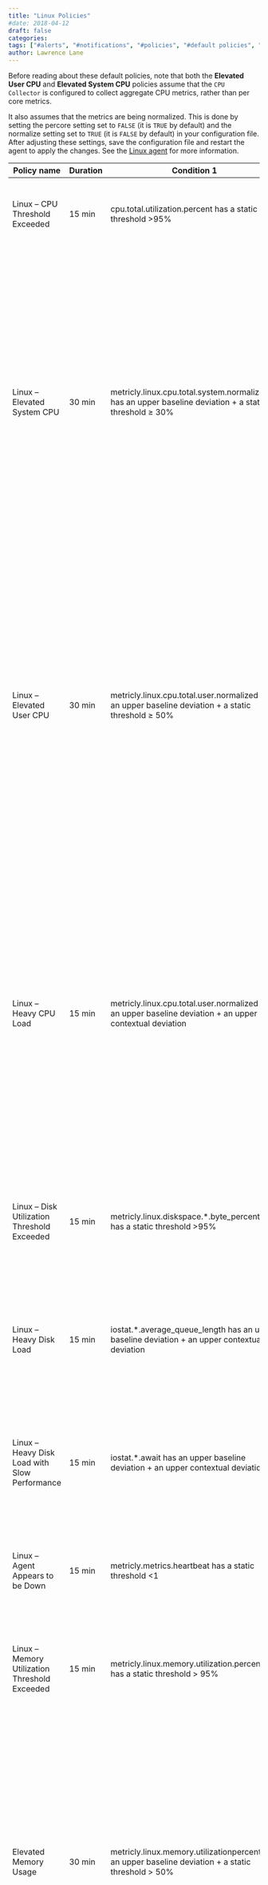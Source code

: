 ```yaml
---
title: "Linux Policies"
#date: 2018-04-12
draft: false
categories:
tags: ["#alerts", "#notifications", "#policies", "#default policies", "#linux", "#diamond"]
author: Lawrence Lane
---
```


Before reading about these default policies, note that both the **Elevated User CPU** and **Elevated System CPU** policies assume that the `CPU Collector` is configured to collect aggregate CPU metrics, rather than per core metrics.

It also assumes that the metrics are being normalized. This is done by setting the percore setting set to `FALSE` (it is `TRUE` by default) and the normalize setting set to `TRUE` (it is `FALSE` by default) in your configuration file. After adjusting these settings, save the configuration file and restart the agent to apply the changes. See the [Linux agent][1] for more information.


| Policy name                                   | Duration | Condition 1                                                                                              | (and) Condition 2                                                                             | Category | Description                                                                                                                                                                                                                                                                                                                             |
|-----------------------------------------------|----------|----------------------------------------------------------------------------------------------------------|-----------------------------------------------------------------------------------------------|----------|-----------------------------------------------------------------------------------------------------------------------------------------------------------------------------------------------------------------------------------------------------------------------------------------------------------------------------------------|
| Linux – CPU Threshold Exceeded                | 15 min   | cpu.total.utilization.percent has a static threshold >95%                                                |                                                                                               | CRITICAL | The CPU on the SERVER instance has exceeded 95% for at least 15 minutes.                                                                                                                                                                                                                                                                |
| Linux – Elevated System CPU                   | 30 min   | metricly.linux.cpu.total.system.normalized has an upper baseline deviation + a static threshold ≥ 30%    |                                                                                               | INFO     | This policy will generate an Informational event when CPU usage by system processes is higher than normal, but only if the actual value is also above 30%. Customers typically don’t want to be informed of deviations in CPU behavior when the actual values are too low; you may want to tune the 30% threshold for your environment. |
| Linux – Elevated User CPU                     | 30 min   | metricly.linux.cpu.total.user.normalized has an upper baseline deviation + a static threshold ≥ 50%      |                                                                                               | INFO     | This policy will generate an Informational event when CPU usage by user processes is higher than normal, but only if the actual value is also above 50%. Customers typically don’t want to be informed of deviations in CPU behavior when the actual values are too low; you may want to tune the 50% threshold for your environment.   |
| Linux – Heavy CPU Load                        | 15 min   | metricly.linux.cpu.total.user.normalized has an upper baseline deviation + an upper contextual deviation | metricly.linux.loadavg.05.normalized has a static threshold > 2                               | CRITICAL | This is a CRITICAL event indicating that the server’s CPU is under heavy load, based upon upper deviations on CPU utilization percent and the normalized loadavg.05 metric being greater than 2. Rule of thumb is that the run queue size (represented by the loadavg) should not be greater than 2x the number of CPUs.                |
| Linux – Disk Utilization Threshold Exceeded   | 15 min   | metricly.linux.diskspace.*.byte_percentused has a static threshold >95%                                  |                                                                                               | CRITICAL | The consumed disk space on the SERVER instance has exceeded 95% for at least 15 minutes.                                                                                                                                                                                                                                                |
| Linux – Heavy Disk Load                       | 15 min   | iostat.*.average_queue_length has an upper baseline deviation + an upper contextual deviation            |                                                                                               | WARNING  | This is a WARNING which indicates that the disk is experiencing heavy load, but performance has not yet been impacted.                                                                                                                                                                                                                  |
| Linux – Heavy Disk Load with Slow Performance | 15 min   | iostat.*.await has an upper baseline deviation +  an upper contextual deviation                          | iostat.*.average_queue_length has an upper baseline deviation + an upper contextual deviation | CRITICAL | This is a CRITICAL event which indicates that the disk is not only experiencing heavy load, but performance is suffering.                                                                                                                                                                                                               |
| Linux – Agent Appears to be Down              | 15 min   | metricly.metrics.heartbeat has a static threshold <1                                                     |                                                                                               | WARNING  | A heartbeat has not been received for a Metricly Agent for at least the past 15 minutes; the Agent may be down.                                                                                                                                                                                                                         |
| Linux – Memory Utilization Threshold Exceeded | 15 min   | metricly.linux.memory.utilization.percent has a static threshold > 95%                                   |                                                                                               | CRITICAL | This is a CRITICAL event which is raised when memory utilization exceeds 95%.                                                                                                                                                                                                                                                           |
| Elevated Memory Usage                         | 30 min   | metricly.linux.memory.utilizationpercent has an upper baseline deviation + a static threshold > 50%      |                                                                                               | INFO     | This policy will generate an Informational event when memory usage is higher than normal, but only if the actual value is also above 50%. Customers typically don’t want to be informed of deviations in memory usage when the actual values are too low; you may want to tune the 50% threshold for your environment.                  |

[1]: /integrations/linux-agent
